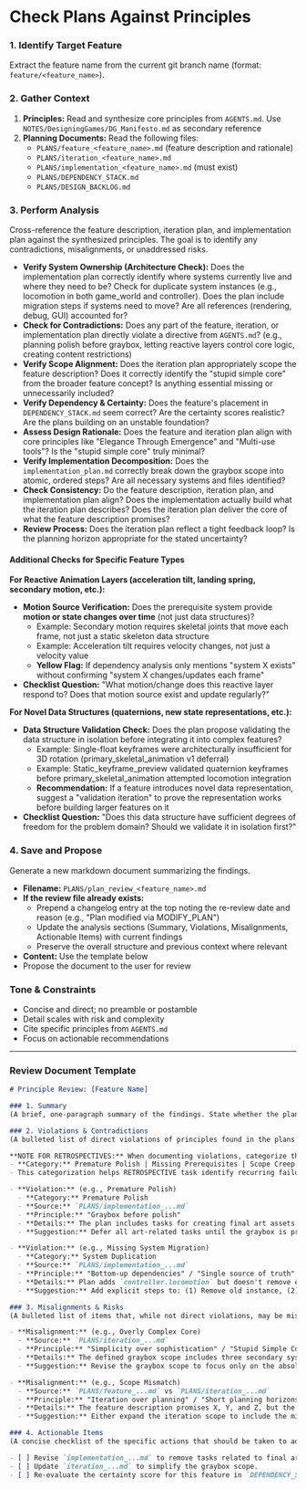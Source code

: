 # Check Plans Against Principles

### 1. Identify Target Feature

Extract the feature name from the current git branch name (format: `feature/<feature_name>`).

### 2. Gather Context

1.  **Principles:** Read and synthesize core principles from `AGENTS.md`. Use `NOTES/DesigningGames/DG_Manifesto.md` as secondary reference
2.  **Planning Documents:** Read the following files:
    *   `PLANS/feature_<feature_name>.md` (feature description and rationale)
    *   `PLANS/iteration_<feature_name>.md`
    *   `PLANS/implementation_<feature_name>.md` (must exist)
    *   `PLANS/DEPENDENCY_STACK.md`
    *   `PLANS/DESIGN_BACKLOG.md`

### 3. Perform Analysis

Cross-reference the feature description, iteration plan, and implementation plan against the synthesized principles. The goal is to identify any contradictions, misalignments, or unaddressed risks.

-   **Verify System Ownership (Architecture Check):** Does the implementation plan correctly identify where systems currently live and where they need to be? Check for duplicate system instances (e.g., locomotion in both game_world and controller). Does the plan include migration steps if systems need to move? Are all references (rendering, debug, GUI) accounted for?
-   **Check for Contradictions:** Does any part of the feature, iteration, or implementation plan directly violate a directive from `AGENTS.md`? (e.g., planning polish before graybox, letting reactive layers control core logic, creating content restrictions)
-   **Verify Scope Alignment:** Does the iteration plan appropriately scope the feature description? Does it correctly identify the "stupid simple core" from the broader feature concept? Is anything essential missing or unnecessarily included?
-   **Verify Dependency & Certainty:** Does the feature's placement in `DEPENDENCY_STACK.md` seem correct? Are the certainty scores realistic? Are the plans building on an unstable foundation?
-   **Assess Design Rationale:** Does the feature and iteration plan align with core principles like "Elegance Through Emergence" and "Multi-use tools"? Is the "stupid simple core" truly minimal?
-   **Verify Implementation Decomposition:** Does the `implementation_plan.md` correctly break down the graybox scope into atomic, ordered steps? Are all necessary systems and files identified?
-   **Check Consistency:** Do the feature description, iteration plan, and implementation plan align? Does the implementation actually build what the iteration plan describes? Does the iteration plan deliver the core of what the feature description promises?
-   **Review Process:** Does the iteration plan reflect a tight feedback loop? Is the planning horizon appropriate for the stated uncertainty?

#### Additional Checks for Specific Feature Types

**For Reactive Animation Layers (acceleration tilt, landing spring, secondary motion, etc.):**
-   **Motion Source Verification:** Does the prerequisite system provide **motion or state changes over time** (not just data structures)?
    -   Example: Secondary motion requires skeletal joints that move each frame, not just a static skeleton data structure
    -   Example: Acceleration tilt requires velocity changes, not just a velocity value
    -   **Yellow Flag:** If dependency analysis only mentions "system X exists" without confirming "system X changes/updates each frame"
-   **Checklist Question:** "What motion/change does this reactive layer respond to? Does that motion source exist and update regularly?"

**For Novel Data Structures (quaternions, new state representations, etc.):**
-   **Data Structure Validation Check:** Does the plan propose validating the data structure in isolation before integrating it into complex features?
    -   Example: Single-float keyframes were architecturally insufficient for 3D rotation (primary_skeletal_animation v1 deferral)
    -   Example: Static_keyframe_preview validated quaternion keyframes before primary_skeletal_animation attempted locomotion integration
    -   **Recommendation:** If a feature introduces novel data representation, suggest a "validation iteration" to prove the representation works before building larger features on it
-   **Checklist Question:** "Does this data structure have sufficient degrees of freedom for the problem domain? Should we validate it in isolation first?"

### 4. Save and Propose

Generate a new markdown document summarizing the findings.

-   **Filename:** `PLANS/plan_review_<feature_name>.md`
-   **If the review file already exists:** 
    -   Prepend a changelog entry at the top noting the re-review date and reason (e.g., "Plan modified via MODIFY_PLAN")
    -   Update the analysis sections (Summary, Violations, Misalignments, Actionable Items) with current findings
    -   Preserve the overall structure and previous context where relevant
-   **Content:** Use the template below
-   Propose the document to the user for review

### Tone & Constraints

-   Concise and direct; no preamble or postamble
-   Detail scales with risk and complexity
-   Cite specific principles from `AGENTS.md`
-   Focus on actionable recommendations

---

### Review Document Template

```markdown
# Principle Review: [Feature Name]

### 1. Summary
(A brief, one-paragraph summary of the findings. State whether the plans are generally aligned or if significant issues were found.)

### 2. Violations & Contradictions
(A bulleted list of direct violations of principles found in the plans. For each, cite the source file, the violated principle from AGENTS.md, and the specific conflicting text.)

**NOTE FOR RETROSPECTIVES:** When documenting violations, categorize them to help identify patterns:
- **Category:** Premature Polish | Missing Prerequisites | Scope Creep | Reactive Control | System Duplication | Other
- This categorization helps RETROSPECTIVE task identify recurring failure modes

- **Violation:** (e.g., Premature Polish)
  - **Category:** Premature Polish
  - **Source:** `PLANS/implementation_...md`
  - **Principle:** "Graybox before polish"
  - **Details:** The plan includes tasks for creating final art assets before the core mechanic has been playtested and validated.
  - **Suggestion:** Defer all art-related tasks until the graybox is proven successful according to the metrics in the iteration plan.

- **Violation:** (e.g., Missing System Migration)
  - **Category:** System Duplication
  - **Source:** `PLANS/implementation_...md`
  - **Principle:** "Bottom-up dependencies" / "Single source of truth"
  - **Details:** Plan adds `controller.locomotion` but doesn't remove existing `game_world.locomotion` or update all references (debug_draw, character_panel, etc.). This creates duplicate instances and sync issues.
  - **Suggestion:** Add explicit steps to: (1) Remove old instance, (2) Update all call sites, (3) Verify no remaining references to old instance.

### 3. Misalignments & Risks
(A bulleted list of items that, while not direct violations, may be misaligned with the spirit of the principles or introduce unnecessary risk.)

- **Misalignment:** (e.g., Overly Complex Core)
  - **Source:** `PLANS/iteration_...md`
  - **Principle:** "Simplicity over sophistication" / "Stupid Simple Core"
  - **Details:** The defined graybox scope includes three secondary systems that are not essential for testing the core hypothesis. This increases the implementation time for the first loop.
  - **Suggestion:** Revise the graybox scope to focus only on the absolute minimum required to test the core mechanic. Defer the secondary systems to a future iteration.

- **Misalignment:** (e.g., Scope Mismatch)
  - **Source:** `PLANS/feature_...md` vs `PLANS/iteration_...md`
  - **Principle:** "Iteration over planning" / "Short planning horizons"
  - **Details:** The feature description promises X, Y, and Z, but the iteration plan only delivers X. While appropriate scoping down is good, the iteration plan may not deliver enough to validate the core feature hypothesis.
  - **Suggestion:** Either expand the iteration scope to include the minimal Y component needed for validation, or revise the feature description to clarify that this iteration focuses solely on X.

### 4. Actionable Items
(A concise checklist of the specific actions that should be taken to address the findings in the report.)

- [ ] Revise `implementation_...md` to remove tasks related to final art assets.
- [ ] Update `iteration_...md` to simplify the graybox scope.
- [ ] Re-evaluate the certainty score for this feature in `DEPENDENCY_STACK.md` based on the identified risks.
```
